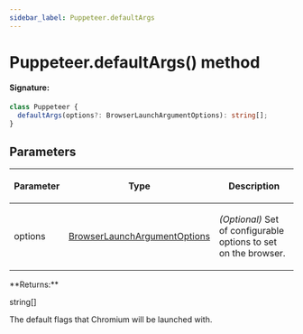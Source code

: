 ```yaml
---
sidebar_label: Puppeteer.defaultArgs
---
```


# Puppeteer.defaultArgs() method

#### Signature:

```typescript
class Puppeteer {
  defaultArgs(options?: BrowserLaunchArgumentOptions): string[];
}
```

## Parameters

<table><thead><tr><th>

Parameter

</th><th>

Type

</th><th>

Description

</th></tr></thead>
<tbody><tr><td>

options

</td><td>

[BrowserLaunchArgumentOptions](./puppeteer.browserlaunchargumentoptions.md)

</td><td>

_(Optional)_ Set of configurable options to set on the browser.

</td></tr>
</tbody></table>
**Returns:**

string\[\]

The default flags that Chromium will be launched with.
